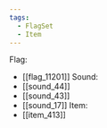 ```yaml
---
tags:
  - FlagSet
  - Item
---
```

Flag:
- [[flag_11201]]
Sound:
- [[sound_44]]
- [[sound_43]]
- [[sound_17]]
Item:
- [[item_413]]
